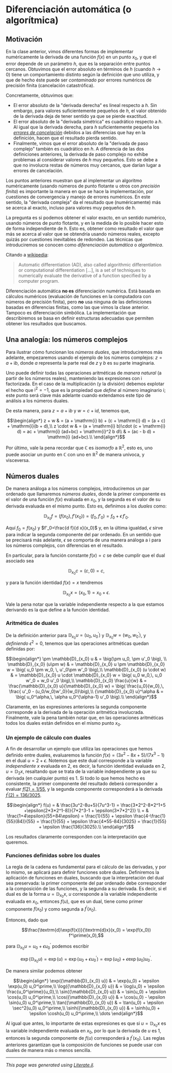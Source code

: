 # Diferenciación automática (o algorítmica)

## Motivación

En la clase anterior, vimos diferentes formas de implementar
numéricamente la derivada de una función $f(x)$ en un punto $x_0$, y
que el error depende de un parámetro $h$, que es la separación entre
puntos cercanos.
Obtuvimos que el error absoluto en términos de $h$ (cuando
$h\to 0$) tiene un comportamiento distinto según la definición
que uno utiliza, y que de hecho éste puede ser *contaminado* por errores
numéricos de precisión finita (cancelación catastrófica).

Concretamente, obtuvimos que:
- El error absoluto de la "derivada derecha" es lineal respecto a $h$. Sin embargo,
para valores suficientemente pequeños de $h$, el valor obtenido de la derivada
deja de tener sentido ya que se pierde exactitud.
- El error absoluto de la "derivada simétrica" es cuadrático respecto a $h$. Al igual
que la derivada derecha, para $h$ suficientemente pequeña los
[*errores de cancelación*](https://en.wikipedia.org/wiki/Loss_of_significance)
debidos a las diferencias que hay en la definición, hacen que el resultado pierda sentido.
- Finalmente, vimos que el error absoluto de la "derivada de paso complejo"
también es cuadrático en $h$. A diferencia de las dos definiciones anteriores,
la derivada de paso complejo no
exhibe problemas al considerar valores de $h$ muy pequeños. Esto se
debe a que no involucra restas de números muy cercanos, que darían
lugar a errores de cancelación.

Los puntos anteriores muestran que al implementar un algoritmo
numéricamente (usando números de punto flotante u otros con
*precisión finita*) es importante la manera en que se hace la implementación,
por cuestiones de convergencia y manejo de errores
numéricos. En este sentido, la "derivada compleja" da el resultado
que (numéricamente) más se acerca al exacto, incluso para valores
muy pequeños de $h$.

La pregunta es si podemos obtener el valor exacto,
en un sentido numérico, usando números de punto flotante,
y en la medida de lo posible hacer esto de forma independiente de $h$.
Esto es, obtener como resultado el valor que más se acerca al valor
que se obtendría usando números reales, excepto quizás por cuestiones
inevitables de redondeo. Las técnicas que introduciremos se conocen como
*diferenciación automática* o *algorítmica*.

Citando a [wikipedia](https://en.wikipedia.org/wiki/Automatic_differentiation):
> Automatic differentiation (AD), also called algorithmic
> differentiation or computational differentiation [...], is a set of
> techniques to numerically evaluate the derivative of a function
> specified by a computer program.

Diferenciación automática **no es** diferenciación numérica. Está
basada en cálculos numéricos (evaluación de funciones en la computadora
con números de precisión finita),
pero **no** usa ninguna de las definiciones basadas en diferencias
finitas, como las que vimos la clase anterior. Tampoco es diferenciación
simbólica. La implementación que describiremos se basa en definir estructuras
adecuadas que permiten obtener los resultados que buscamos.

## Una analogía: los números complejos

Para ilustrar cómo funcionan los *números duales*, que introduciremos más adelante,
empezaremos usando
el ejemplo de los números complejos: $z = a + \mathrm{i} b$, donde $a$
representa la parte real de $z$ y $b$ es su parte imaginaria.

Uno puede definir todas las operaciones aritméticas de *manera
natural* (a partir de los números reales), manteniendo las expresiones
con $\mathrm{i}$ factorizada. En el caso de la multiplicación (y la
división) debemos explotar el hecho que $\mathrm{i}^2=-1$, que es la propiedad que *define*
al número imaginario $\mathrm{i}$; este punto será clave más adelante cuando extendamos este
tipo de análisis a los números duales.

De esta manera, para $z = a + \mathrm{i} b$ y $w = c + \mathrm{i} d$,
tenemos que,

```math
\begin{align*}
z + w & = (a + \mathrm{i} b) + (c + \mathrm{i} d) = (a + c) + \mathrm{i}(b + d),\\
z \cdot w & = (a + \mathrm{i} b)\cdot (c + \mathrm{i} d)
  = ac + \mathrm{i} (ad+bc) + \mathrm{i}^2 b d\\
 & = (ac - b d) + \mathrm{i} (ad+bc).\\
\end{align*}
```

Por último, vale la pena recordar que $\mathbb{C}$ es
*isomorfo* a $\mathbb{R}^2$, esto es, uno puede asociar un punto
en $\mathbb{C}$ con uno en $\mathbb{R}^2$ de manera unívoca, y
visceversa.

## Números duales

De manera análoga a los números complejos, introduciremos un par
ordenado que llamaremos *números duales*, donde la primer componente
es el valor de una función $f(x)$ evaluada en $x_0$, y la segunda es
el valor de su derivada evaluada en el mismo punto. Esto es, definimos
a los *duales* como:

```math
\mathbb{D}_{x_0}f = \big( f(x_0), f'(x_0) \big) = \big( f_0, f'_0 \big) =
f_0 + \epsilon\, f'_0.
```

Aquí $f_0 = f(x_0)$ y $f'_0=\frac{d f}{d x}(x_0)$ y, en la última
igualdad, $\epsilon$ sirve para indicar la segunda componente del
par ordenado. En un sentido que se precisará más adelante, $\epsilon$
se comporta de una manera análoga a $\mathrm{i}$ para los números
complejos, con diferencias en el resultado.

En particular, para la función constante $f(x)=c$ se debe cumplir
que el dual asociado sea
```math
\mathbb{D}_{x_0}c = (c, 0) = c,
```
y para la función
identidad $f(x)=x$ tendremos
```math
\mathbb{D}_{x_0} x =(x_0,1) = x_0 + \epsilon.
```
Vale la pena notar que la variable independiente respecto a la que estamos
derivando es la que define a la función identidad.

### Aritmética de duales

De la definición anterior para $\mathbb{D}_{x_0} u = (u_0, u^\prime_0)$ y
$\mathbb{D}_{x_0} w = (w_0, w^\prime_0)$, y *definiendo* $\epsilon^2=0$, tenemos que
las operaciones aritméticas quedan definidas por:

```math
\begin{align*}
   \pm \mathbb{D}_{x_0} u & = \big(\pm u_0, \pm u'_0 \big), \\
\mathbb{D}_{x_0} (u\pm w) & = \mathbb{D}_{x_0} u \pm \mathbb{D}_{x_0} w =
    \big( u_0 \pm w_0, \, u'_0\pm w'_0 \big),\\
\mathbb{D}_{x_0} (u \cdot w) & = \mathbb{D}_{x_0} u \cdot \mathbb{D}_{x_0} w =
    \big( u_0 w_0,\, u_0 w'_0 +  w_0 u'_0 \big),\\
\mathbb{D}_{x_0} \frac{u}{w} & = \frac{\mathbb{D}_{x_0} u}{\mathbb{D}_{x_0} w} =
    \big( \frac{u_0}{w_0},\, \frac{ u'_0 - (u_0/w_0)w'_0}{w_0}\big),\\
{\mathbb{D}_{x_0} u}^\alpha & = \big( u_0^\alpha,\, \alpha u_0^{\alpha-1} u'_0 \big).\\
\end{align*}
```

Claramente, en las expresiones anteriores la segunda componente corresponde a la derivada
de la operación aritmética involucrada. Finalmente, vale la pena también notar que, en las operaciones
aritméticas todos los duales están definidos en el mismo punto $x_0$.

### Un ejemplo de cálculo con duales

A fin de desarrollar un ejemplo que utiliza las operaciones que hemos definido entre duales,
evaluaremos la función $f(x) = (3x^2-8x+5)/(7x^3-1)$ en el dual $u = 2 + \epsilon$. Notemos
que este dual corresponde a la variable *independiente* $x$ evaluada en 2, es decir, la función identidad
evaluada en 2, $u = {\mathbb{D}_{2} x}$, resaltando que se trata de la variable independiente
ya que su derivada (en cualquier punto) es 1. Si todo lo que hemos hecho es consistente,
la primer componente del resultado deberá corresponder a evaluar
[$f(2)=1/55$](https://www.wolframalpha.com/input?i=evaluate+%283x%5E2-8x%2B5%29%2F%287x%5E3-1%29+at+x+%3D+2),
y la segunda componente corresponderá a la derivada
[$f^\prime(2)=136/3025$](https://www.wolframalpha.com/input?i=derivative%28%283x%5E2-8x%2B5%29%2F%287x%5E3-1%29%2C+x%2C+2%29).

```math
\begin{align*}
f(u) = & \frac{3u^2-8u+5}{7u^3-1} =
            \frac{3*2^2-8*2^1+5 +\epsilon(2*3*2^1-8)}{7*2^3-1 + \epsilon(3*7*2^2)} \\
        = & \frac{1+4\epsilon}{55+84\epsilon} =
            \frac{1}{55} + \epsilon \frac{4-\frac{1}{55}(84)}{55}
            = \frac{1}{55} + \epsilon \frac{4*55-84}{3025}
            = \frac{1}{55} + \epsilon \frac{136}{3025}.\\
\end{align*}
```

Los resultados claramente corresponden con la interpretación que queremos.

### Funciones definidas sobre los duales

La regla de la cadena es fundamental para el cálculo de las derivadas, y por lo mismo,
se aplicará para definir funciones sobre duales. Definiremos la aplicación de funciones en
duales, buscando que la interpretación del dual sea preservada: la primer componente del par
ordenado debe corresponder a la composición de las funciones, y la segunda a su derivada.
Es decir, si el dual es de la forma $u = {\mathbb{D}_{x_0} x}$, $u$ corresponde a la
variable independiente evaluada en $x_0$, entonces
$f(u)$, que es un dual, tiene como primer componente $f(x_0)$ y como segunda a
$f^\prime(x_0)$.

Entonces, dado que
```math
\frac{\textrm{d}\exp(f(x))}{\textrm{d}x}(x_0) = \exp(f(x_0)) f^\prime(x_0),
```
para ${\mathbb{D}_{x_0} u}=u_0+\epsilon u_0^\prime$ podemos escribir
```math
\exp({\mathbb{D}_{x_0} u}) = \exp(u) = \exp(u_0+\epsilon u_0^\prime)
    = \exp(u_0)+ \epsilon \exp(u_0) u_0^\prime.
```

De manera similar podemos obtener
```math
\begin{align*}
\exp({\mathbb{D}_{x_0} u}) & = \exp(u_0) + \epsilon \exp(u_0) u_0^\prime,\\
\log({\mathbb{D}_{x_0} u}) & = \log(u_0) + \epsilon \frac{u_0^\prime}{u_0},\\
\sin({\mathbb{D}_{x_0} u}) & = \sin(u_0) + \epsilon \cos(u_0) u_0^\prime,\\
\cos({\mathbb{D}_{x_0} u}) & = \cos(u_0) - \epsilon \sin(u_0) u_0^\prime,\\
\tan({\mathbb{D}_{x_0} u}) & = \tan(u_0) + \epsilon \sec^2(u_0) u_0^\prime,\\
\sinh({\mathbb{D}_{x_0} u}) & = \sinh(u_0) + \epsilon \cosh(u_0) u_0^\prime,\\
\dots
\end{align*}
```

Al igual que antes, lo importante de estas expresiones es que si $u = {\mathbb{D}_{x_0} x}$
es la variable independiente evaluada en $x_0$, por lo que la derivada de $u$ es 1, entonces
la segunda componente de $f(u)$ corresponderá a $f^\prime(x_0)$. Las reglas anteriores
garantizan que la composición de funciones se puede usar con duales de manera más o menos
sencilla.

---

*This page was generated using [Literate.jl](https://github.com/fredrikekre/Literate.jl).*

